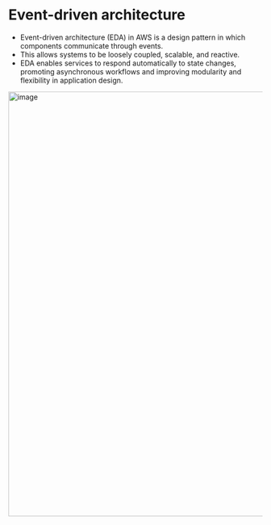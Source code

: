 # Event-driven architecture

- Event-driven architecture (EDA) in AWS is a design pattern in which components communicate through events. 
- This allows systems to be loosely coupled, scalable, and reactive. 
- EDA enables services to respond automatically to state changes, promoting asynchronous workflows and improving modularity and flexibility in application design.

<img width="1797" height="840" alt="image" src="https://github.com/user-attachments/assets/1a9763a6-613b-4c0b-b05c-b38dbf24462e" />
